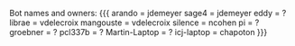Bot names and owners:
{{{
    arando = jdemeyer
    sage4 = jdemeyer
    eddy = ?
    librae = vdelecroix
    mangouste = vdelecroix
    silence = ncohen
    pi = ?
    groebner = ?
    pcl337b = ?
    Martin-Laptop = ?
    icj-laptop = chapoton
}}}
